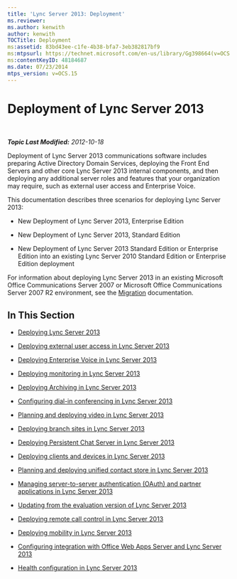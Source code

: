 ```yaml
---
title: 'Lync Server 2013: Deployment'
ms.reviewer: 
ms.author: kenwith
author: kenwith
TOCTitle: Deployment
ms:assetid: 83bd43ee-c1fe-4b38-bfa7-3eb382817bf9
ms:mtpsurl: https://technet.microsoft.com/en-us/library/Gg398664(v=OCS.15)
ms:contentKeyID: 48184687
ms.date: 07/23/2014
mtps_version: v=OCS.15
---
```


<div data-xmlns="http://www.w3.org/1999/xhtml">

<div class="topic" data-xmlns="http://www.w3.org/1999/xhtml" data-msxsl="urn:schemas-microsoft-com:xslt" data-cs="http://msdn.microsoft.com/en-us/">

<div data-asp="http://msdn2.microsoft.com/asp">

# Deployment of Lync Server 2013

</div>

<div id="mainSection">

<div id="mainBody">

<span> </span>

_**Topic Last Modified:** 2012-10-18_

Deployment of Lync Server 2013 communications software includes preparing Active Directory Domain Services, deploying the Front End Servers and other core Lync Server 2013 internal components, and then deploying any additional server roles and features that your organization may require, such as external user access and Enterprise Voice.

This documentation describes three scenarios for deploying Lync Server 2013:

  - New Deployment of Lync Server 2013, Enterprise Edition

  - New Deployment of Lync Server 2013, Standard Edition

  - New Deployment of Lync Server 2013 Standard Edition or Enterprise Edition into an existing Lync Server 2010 Standard Edition or Enterprise Edition deployment

For information about deploying Lync Server 2013 in an existing Microsoft Office Communications Server 2007 or Microsoft Office Communications Server 2007 R2 environment, see the [Migration](migration.md) documentation.

<div>

## In This Section

  - [Deploying Lync Server 2013](lync-server-2013-deploying-lync-server.md)

  - [Deploying external user access in Lync Server 2013](lync-server-2013-deploying-external-user-access.md)

  - [Deploying Enterprise Voice in Lync Server 2013](lync-server-2013-deploying-enterprise-voice.md)

  - [Deploying monitoring in Lync Server 2013](lync-server-2013-deploying-monitoring.md)

  - [Deploying Archiving in Lync Server 2013](lync-server-2013-deploying-archiving.md)

  - [Configuring dial-in conferencing in Lync Server 2013](lync-server-2013-configuring-dial-in-conferencing.md)

  - [Planning and deploying video in Lync Server 2013](lync-server-2013-planning-and-deploying-video.md)

  - [Deploying branch sites in Lync Server 2013](lync-server-2013-deploying-branch-sites.md)

  - [Deploying Persistent Chat Server in Lync Server 2013](lync-server-2013-deploying-persistent-chat-server.md)

  - [Deploying clients and devices in Lync Server 2013](lync-server-2013-deploying-clients-and-devices.md)

  - [Planning and deploying unified contact store in Lync Server 2013](lync-server-2013-planning-and-deploying-unified-contact-store.md)

  - [Managing server-to-server authentication (OAuth) and partner applications in Lync Server 2013](lync-server-2013-managing-server-to-server-authentication-oauth-and-partner-applications.md)

  - [Updating from the evaluation version of Lync Server 2013](lync-server-2013-updating-from-the-evaluation-version.md)

  - [Deploying remote call control in Lync Server 2013](lync-server-2013-deploying-remote-call-control.md)

  - [Deploying mobility in Lync Server 2013](lync-server-2013-deploying-mobility.md)

  - [Configuring integration with Office Web Apps Server and Lync Server 2013](lync-server-2013-enabling-office-web-apps-server-and-lync-server-2013.md)

  - [Health configuration in Lync Server 2013](lync-server-2013-health-configuration-in-lync-server.md)

</div>

</div>

<span> </span>

</div>

</div>

</div>


